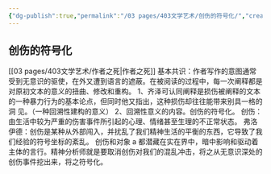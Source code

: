 ```yaml
---
{"dg-publish":true,"permalink":"/03 pages/403文学艺术/创伤的符号化/","created":"2024-11-30T20:48:06.884+08:00","updated":"2025-03-02T20:31:58.377+08:00"}
---
```


## 创伤的符号化
[[03 pages/403文学艺术/作者之死\|作者之死]]
基本共识：作者写作的意图通常受到无意识的驱使，在外又遭到语言的遮蔽。在被阅读的过程中，每一次阐释都是对原初文本的意义的扭曲、修改和重构。
1、齐泽可认同阐释是损伤被阐释的文本的一种暴力行为的基本论点，但同时他又指出，这种损伤却往往能带来别具一格的洞 见。（一种回溯性建构的意义）
2、回溯性意义的内容。创伤的符号化。
创伤：由生活中较为严重的伤害事件所引起的心理、情绪甚至生理的不正常状态。
弗洛伊德：创伤是某种从外部闯入，并扰乱了我们精神生活的平衡的东西，它导致了我们经验的符号坐标的紊乱。
创伤和对象 a 都潜藏在实在界中，暗中影响和驱动着主体的言行。精神分析师就是要取消创伤对我们的混乱冲击，将之从无意识深处的创伤事件挖出来，将之符号化。